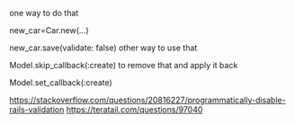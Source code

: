 
one way to do that

new_car=Car.new(...)

new_car.save(validate: false)
other way to use that

Model.skip_callback(:create) 
to remove that and apply it back

Model.set_callback(:create)

https://stackoverflow.com/questions/20816227/programmatically-disable-rails-validation
https://teratail.com/questions/97040

